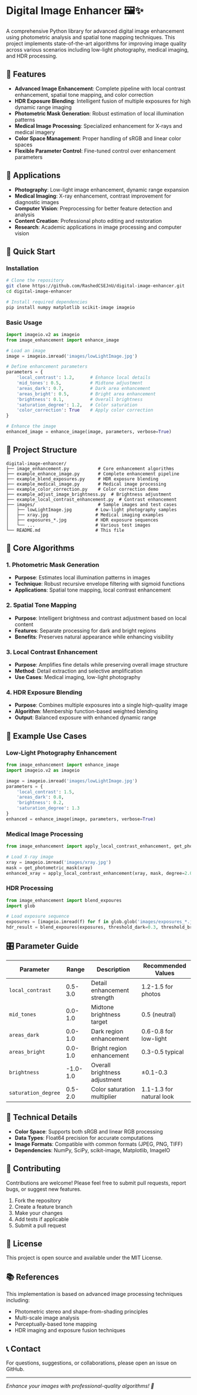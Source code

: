 # Digital Image Enhancer 🖼️✨

A comprehensive Python library for advanced digital image enhancement using photometric analysis and spatial tone mapping techniques. This project implements state-of-the-art algorithms for improving image quality across various scenarios including low-light photography, medical imaging, and HDR processing.

## 🌟 Features

- **Advanced Image Enhancement**: Complete pipeline with local contrast enhancement, spatial tone mapping, and color correction
- **HDR Exposure Blending**: Intelligent fusion of multiple exposures for high dynamic range imaging
- **Photometric Mask Generation**: Robust estimation of local illumination patterns
- **Medical Image Processing**: Specialized enhancement for X-rays and medical imagery
- **Color Space Management**: Proper handling of sRGB and linear color spaces
- **Flexible Parameter Control**: Fine-tuned control over enhancement parameters

## 🎯 Applications

- **Photography**: Low-light image enhancement, dynamic range expansion
- **Medical Imaging**: X-ray enhancement, contrast improvement for diagnostic images
- **Computer Vision**: Preprocessing for better feature detection and analysis
- **Content Creation**: Professional photo editing and restoration
- **Research**: Academic applications in image processing and computer vision

## 🚀 Quick Start

### Installation

```bash
# Clone the repository
git clone https://github.com/RashedCSEJnU/digital-image-enhancer.git
cd digital-image-enhancer

# Install required dependencies
pip install numpy matplotlib scikit-image imageio
```

### Basic Usage

```python
import imageio.v2 as imageio
from image_enhancement import enhance_image

# Load an image
image = imageio.imread('images/lowLightImage.jpg')

# Define enhancement parameters
parameters = {
    'local_contrast': 1.2,      # Enhance local details
    'mid_tones': 0.5,           # Midtone adjustment
    'areas_dark': 0.7,          # Dark area enhancement
    'areas_bright': 0.5,        # Bright area enhancement
    'brightness': 0.1,          # Overall brightness
    'saturation_degree': 1.2,   # Color saturation
    'color_correction': True    # Apply color correction
}

# Enhance the image
enhanced_image = enhance_image(image, parameters, verbose=True)
```

## 📂 Project Structure

```
digital-image-enhancer/
├── image_enhancement.py           # Core enhancement algorithms
├── example_enhance_image.py       # Complete enhancement pipeline
├── example_blend_exposures.py     # HDR exposure blending
├── example_medical_image.py       # Medical image processing
├── example_color_correction.py    # Color correction demo
├── example_adjust_image_brightness.py  # Brightness adjustment
├── example_local_contrast_enhancement.py  # Contrast enhancement
├── images/                        # Sample images and test cases
│   ├── lowLightImage.jpg         # Low-light photography samples
│   ├── xray.jpg                  # Medical imaging examples
│   ├── exposures_*.jpg           # HDR exposure sequences
│   └── ...                       # Various test images
└── README.md                     # This file
```

## 🔧 Core Algorithms

### 1. Photometric Mask Generation

- **Purpose**: Estimates local illumination patterns in images
- **Technique**: Robust recursive envelope filtering with sigmoid functions
- **Applications**: Spatial tone mapping, local contrast enhancement

### 2. Spatial Tone Mapping

- **Purpose**: Intelligent brightness and contrast adjustment based on local content
- **Features**: Separate processing for dark and bright regions
- **Benefits**: Preserves natural appearance while enhancing visibility

### 3. Local Contrast Enhancement

- **Purpose**: Amplifies fine details while preserving overall image structure
- **Method**: Detail extraction and selective amplification
- **Use Cases**: Medical imaging, low-light photography

### 4. HDR Exposure Blending

- **Purpose**: Combines multiple exposures into a single high-quality image
- **Algorithm**: Membership function-based weighted blending
- **Output**: Balanced exposure with enhanced dynamic range

## 📸 Example Use Cases

### Low-Light Photography Enhancement

```python
from image_enhancement import enhance_image
import imageio.v2 as imageio

image = imageio.imread('images/lowLightImage.jpg')
parameters = {
    'local_contrast': 1.5,
    'areas_dark': 0.8,
    'brightness': 0.2,
    'saturation_degree': 1.3
}
enhanced = enhance_image(image, parameters, verbose=True)
```

### Medical Image Processing

```python
from image_enhancement import apply_local_contrast_enhancement, get_photometric_mask

# Load X-ray image
xray = imageio.imread('images/xray.jpg')
mask = get_photometric_mask(xray)
enhanced_xray = apply_local_contrast_enhancement(xray, mask, degree=2.0)
```

### HDR Processing

```python
from image_enhancement import blend_expoures
import glob

# Load exposure sequence
exposures = [imageio.imread(f) for f in glob.glob('images/exposures_*.jpg')]
hdr_result = blend_expoures(exposures, threshold_dark=0.3, threshold_bright=0.7)
```

## 🎛️ Parameter Guide

| Parameter           | Range    | Description                   | Recommended Values       |
| ------------------- | -------- | ----------------------------- | ------------------------ |
| `local_contrast`    | 0.5-3.0  | Detail enhancement strength   | 1.2-1.5 for photos       |
| `mid_tones`         | 0.0-1.0  | Midtone brightness target     | 0.5 (neutral)            |
| `areas_dark`        | 0.0-1.0  | Dark region enhancement       | 0.6-0.8 for low-light    |
| `areas_bright`      | 0.0-1.0  | Bright region enhancement     | 0.3-0.5 typical          |
| `brightness`        | -1.0-1.0 | Overall brightness adjustment | ±0.1-0.3                 |
| `saturation_degree` | 0.5-2.0  | Color saturation multiplier   | 1.1-1.3 for natural look |

## 🔬 Technical Details

- **Color Space**: Supports both sRGB and linear RGB processing
- **Data Types**: Float64 precision for accurate computations
- **Image Formats**: Compatible with common formats (JPEG, PNG, TIFF)
- **Dependencies**: NumPy, SciPy, scikit-image, Matplotlib, ImageIO

## 🤝 Contributing

Contributions are welcome! Please feel free to submit pull requests, report bugs, or suggest new features.

1. Fork the repository
2. Create a feature branch
3. Make your changes
4. Add tests if applicable
5. Submit a pull request

## 📄 License

This project is open source and available under the MIT License.

## 📚 References

This implementation is based on advanced image processing techniques including:

- Photometric stereo and shape-from-shading principles
- Multi-scale image analysis
- Perceptually-based tone mapping
- HDR imaging and exposure fusion techniques

## 📞 Contact

For questions, suggestions, or collaborations, please open an issue on GitHub.

---

_Enhance your images with professional-quality algorithms! 🚀_
